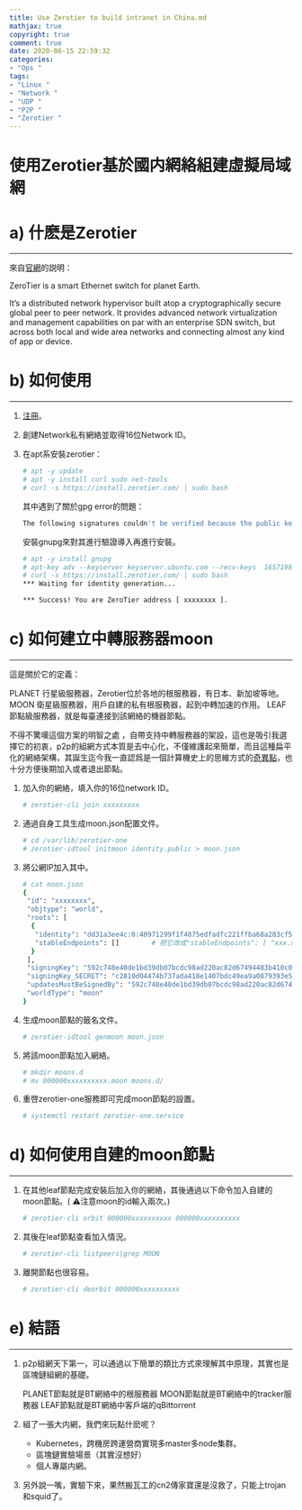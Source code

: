 ```yaml
---
title: Use Zerotier to build intranet in China.md
mathjax: true
copyright: true
comment: true
date: 2020-06-15 22:59:32
categories: 
- "Ops "
tags: 
- "Linux "
- "Network "
- "UDP "
- "P2P "
- "Zerotier "
---
```


# 使用Zerotier基於國内網絡組建虛擬局域網

# a) 什麽是Zerotier

---

來自[官網](https://www.zerotier.com/manual/#1)的説明：

ZeroTier is a smart Ethernet switch for planet Earth.

It’s a distributed network hypervisor built atop a cryptographically secure global peer to peer network. It provides advanced network virtualization and management capabilities on par with an enterprise SDN switch, but across both local and wide area networks and connecting almost any kind of app or device.

# b) 如何使用

---

1. [注冊](https://my.zerotier.com/)。

2. 創建Network私有網絡並取得16位Network ID。

3. 在apt系安裝zerotier：

   ```bash
   # apt -y update
   # apt -y install curl sudo net-tools
   # curl -s https://install.zerotier.com/ | sudo bash
   ```

   其中遇到了關於gpg error的問題：

   ```bash
   The following signatures couldn't be verified because the public key is not available: NO_PUBKEY 1657198823E52A61
   ```

   安裝gnupg來對其進行驗證導入再進行安裝。

   ```bash
   # apt -y install gnupg
   # apt-key adv --keyserver keyserver.ubuntu.com --recv-keys  1657198823E52A61
   # curl -s https://install.zerotier.com/ | sudo bash
   *** Waiting for identity generation...
   
   *** Success! You are ZeroTier address [ xxxxxxxx ].
   ```

# c) 如何建立中轉服務器moon

---

 這是關於它的定義：

PLANET 行星級服務器，Zerotier位於各地的根服務器，有日本、新加坡等地。
MOON 衛星級服務器，用戶自建的私有根服務器，起到中轉加速的作用。
LEAF 節點級服務器，就是每臺連接到該網絡的機器節點。

不得不驚嘆這個方案的明智之處 ，自帶支持中轉服務器的架設，這也是吸引我選擇它的初衷，p2p的組網方式本質是去中心化，不僅維護起來簡單，而且這種扁平化的網絡架構，其誕生迄今我一直認爲是一個計算機史上的思維方式的[奇異點](https://www.youtube.com/watch?v=sjx_rpay9rk)，也十分方便後期加入或者退出節點。

1. 加入你的網絡，填入你的16位network ID。

   ```bash
   # zerotier-cli join xxxxxxxxx
   ```

2. 通過自身工具生成moon.json配置文件。

   ```bash
   # cd /var/lib/zerotier-one
   # zerotier-idtool initmoon identity.public > moon.json
   ```

3. 將公網IP加入其中。

   ```bash
   # cat moon.json 
   {
    "id": "xxxxxxxx",
    "objtype": "world",
    "roots": [
     {
      "identity": "dd31a3ee4c:0:40971299f1f4875edfadfc221ffba68a283cf51a67a27fbc223da18b6257d236474b9f13e3e50b46c0ae8096339d3eb450e12ab0361bf5e8ef82c69acd86ebb8",
      "stableEndpoints": []        # 把它改成"stableEndpoints": [ "xxx.xxx.xxx.xxx/9993" ]
     }
    ],
    "signingKey": "592c748e40de1bd39db07bcdc98ad220ac82d67494483b410c0133939fc0c03059d3a2b2c9948ec1939c4d42e2c3f07b310a337bc47a77b94153e4f9f6df56d7",
    "signingKey_SECRET": "c2810d04474b737ada418e1407bdc49ea9a0879393e5cb8b585eaec0feadbb0dcbbc52c6c85db9db2a2d83b6a36c01ed839e105d67f7bd4e0ea8d22559f29fd6",
    "updatesMustBeSignedBy": "592c748e40de1bd39db07bcdc98ad220ac82d67494483b410c0133939fc0c03059d3a2b2c9948ec1939c4d42e2c3f07b310a337bc47a77b94153e4f9f6df56d7",
    "worldType": "moon"
   }
   ```

4. 生成moon節點的籤名文件。

   ```bash
   # zerotier-idtool genmoon moon.json
   ```

5. 將該moon節點加入網絡。

   ```bash
   # mkdir moons.d
   # mv 000000xxxxxxxxxx.moon moons.d/
   ```

6. 重啓zerotier-one服務即可完成moon節點的設置。

   ```bash
   # systemctl restart zerotier-one.service
   ```

# d) 如何使用自建的moon節點

---

1. 在其他leaf節點完成安裝后加入你的網絡，其後通過以下命令加入自建的moon節點。( ⚠️注意moon的id輸入兩次。)

   ```bash
   # zerotier-cli orbit 000000xxxxxxxxxx 000000xxxxxxxxxx
   ```

2. 其後在leaf節點查看加入情況。

   ```bash
   # zerotier-cli listpeers|grep MOON
   ```

3. 離開節點也很容易。

   ```bash
   # zerotier-cli deorbit 000000xxxxxxxxxx
   ```

# e) 結語

---

1. p2p組網天下第一，可以通過以下簡單的類比方式來理解其中原理，其實也是區塊鏈組網的基礎。

   PLANET節點就是BT網絡中的根服務器
   MOON節點就是BT網絡中的tracker服務器
   LEAF節點就是BT網絡中客戶端的qBittorrent

2. 組了一張大内網，我們來玩點什麽呢？

   - Kubernetes，跨機房跨運營商實現多master多node集群。
   - 區塊鏈實驗場景（其實沒想好）
   - 個人專屬内網。

3. 另外說一嘴，實驗下來，果然搬瓦工的cn2傳家寶還是沒救了，只能上trojan和squid了。